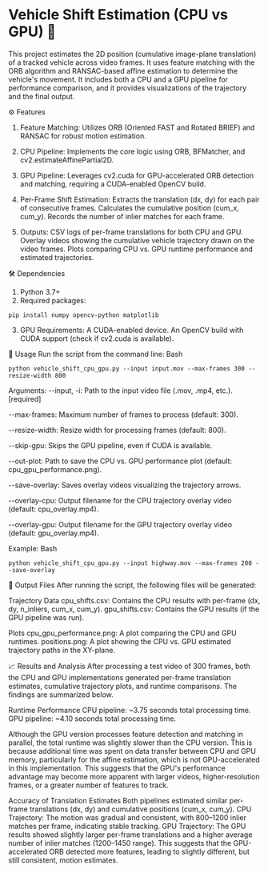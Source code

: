 # Vehicle Shift Estimation (CPU vs GPU) 🚗
This project estimates the 2D position (cumulative image-plane translation) of a tracked vehicle across video frames. It uses feature matching with the ORB algorithm and RANSAC-based affine estimation to determine the vehicle's movement. It includes both a CPU and a GPU pipeline for performance comparison, and it provides visualizations of the trajectory and the final output.

⚙️ Features
1) Feature Matching: Utilizes ORB (Oriented FAST and Rotated BRIEF) and RANSAC for robust motion estimation.
2) CPU Pipeline: Implements the core logic using ORB, BFMatcher, and cv2.estimateAffinePartial2D.
3) GPU Pipeline: Leverages cv2.cuda for GPU-accelerated ORB detection and matching, requiring a CUDA-enabled OpenCV build.

4) Per-Frame Shift Estimation:
Extracts the translation (dx, dy) for each pair of consecutive frames.
Calculates the cumulative position (cum_x, cum_y).
Records the number of inlier matches for each frame.

5) Outputs:
CSV logs of per-frame translations for both CPU and GPU.
Overlay videos showing the cumulative vehicle trajectory drawn on the video frames.
Plots comparing CPU vs. GPU runtime performance and estimated trajectories.

🛠️ Dependencies
1) Python 3.7+
2) Required packages:
```
pip install numpy opencv-python matplotlib
```
3) GPU Requirements:
A CUDA-enabled device.
An OpenCV build with CUDA support (check if cv2.cuda is available).

🚀 Usage
Run the script from the command line:
Bash
```
python vehicle_shift_cpu_gpu.py --input input.mov --max-frames 300 --resize-width 800
```

Arguments:
--input, -i: Path to the input video file (.mov, .mp4, etc.). [required]

--max-frames: Maximum number of frames to process (default: 300).

--resize-width: Resize width for processing frames (default: 800).

--skip-gpu: Skips the GPU pipeline, even if CUDA is available.

--out-plot: Path to save the CPU vs. GPU performance plot (default: cpu_gpu_performance.png).

--save-overlay: Saves overlay videos visualizing the trajectory arrows.

--overlay-cpu: Output filename for the CPU trajectory overlay video (default: cpu_overlay.mp4).

--overlay-gpu: Output filename for the GPU trajectory overlay video (default: gpu_overlay.mp4).

Example:
Bash
```
python vehicle_shift_cpu_gpu.py --input highway.mov --max-frames 200 --save-overlay
```

📁 Output Files
After running the script, the following files will be generated:

Trajectory Data
cpu_shifts.csv: Contains the CPU results with per-frame (dx, dy, n_inliers, cum_x, cum_y).
gpu_shifts.csv: Contains the GPU results (if the GPU pipeline was run).

Plots
cpu_gpu_performance.png: A plot comparing the CPU and GPU runtimes.
positions.png: A plot showing the CPU vs. GPU estimated trajectory paths in the XY-plane.

📈 Results and Analysis
After processing a test video of 300 frames, both the CPU and GPU implementations generated per-frame translation estimates, cumulative trajectory plots, and runtime comparisons. The findings are summarized below.

Runtime Performance
CPU pipeline: ~3.75 seconds total processing time.
GPU pipeline: ~4.10 seconds total processing time.

Although the GPU version processes feature detection and matching in parallel, the total runtime was slightly slower than the CPU version. This is because additional time was spent on data transfer between CPU and GPU memory, particularly for the affine estimation, which is not GPU-accelerated in this implementation. This suggests that the GPU's performance advantage may become more apparent with larger videos, higher-resolution frames, or a greater number of features to track.

Accuracy of Translation Estimates
Both pipelines estimated similar per-frame translations (dx, dy) and cumulative positions (cum_x, cum_y).
CPU Trajectory: The motion was gradual and consistent, with 800–1200 inlier matches per frame, indicating stable tracking.
GPU Trajectory: The GPU results showed slightly larger per-frame translations and a higher average number of inlier matches (1200–1450 range). This suggests that the GPU-accelerated ORB detected more features, leading to slightly different, but still consistent, motion estimates.
